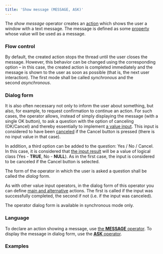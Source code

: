 ```yaml
---
title: 'Show message (MESSAGE, ASK)'
---
```


The *show message* operator creates an [action](Actions.md) which shows the user a window with a text message. The message is defined as some [property](Properties.md) whose value will be used as a message.

### Flow control

By default, the created action stops the thread until the user closes the message. However, this behavior can be changed using the corresponding option – in this case, the created action is completed immediately and the message is shown to the user as soon as possible (that is, the next user interaction). The first mode shall be called *synchronous* and the second *asynchronous*.

### Dialog form

It is also often necessary not only to inform the user about something, but also, for example, to request confirmation to continue an action. For such cases, the operator allows, instead of simply displaying the message (with a single OK button), to ask a question with the option of canceling (OK/Cancel) and thereby essentially to implement [a value input](Value_input.md). This input is considered to have been [canceled](Value-input_35520941.html#Valueinput-result) if the Cancel button is pressed (there is no input value in that case).

In addition, a third option can be added to the question: Yes / No / Cancel. In this case, it is considered that [the input result](Value-input_35520941.html#Valueinput-result) will be a value of logical class (Yes - **TRUE**, No - **NULL**). As in the first case, the input is considered to be canceled if the Cancel button is selected.

The form of the operator in which the user is asked a question shall be called the *dialog* form. 

As with other value input operators, in the dialog form of this operator you can define [main and alternative](Value-input_35520941.html#Valueinput-result) actions. The first is called if the input was successfully completed, the second if not (i.e. if the input was canceled).

The operator dialog form is available in synchronous mode only.

### Language

To declare an action showing a message, use [the **MESSAGE** operator](MESSAGE_operator.md). To display the message in dialog form, use the [**ASK** operator](ASK_operator.md).

### Examples



  


